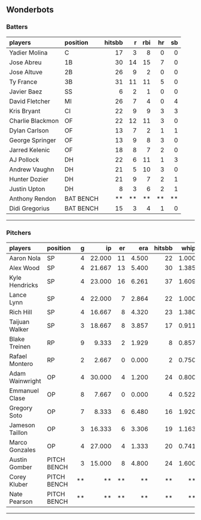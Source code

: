 ## Wonderbots

### Batters

 
|players          |position  | hitsbb|  r| rbi| hr| sb| 
|:----------------|:---------|------:|--:|---:|--:|--:| 
|Yadier Molina    |C         |     17|  3|   8|  0|  0| 
|Jose Abreu       |1B        |     30| 14|  15|  7|  0| 
|Jose Altuve      |2B        |     26|  9|   2|  0|  0| 
|Ty France        |3B        |     31| 11|  11|  5|  0| 
|Javier Baez      |SS        |      6|  2|   1|  0|  0| 
|David Fletcher   |MI        |     26|  7|   4|  0|  4| 
|Kris Bryant      |CI        |     22|  9|   9|  3|  3| 
|Charlie Blackmon |OF        |     22| 12|  11|  3|  0| 
|Dylan Carlson    |OF        |     13|  7|   2|  1|  1| 
|George Springer  |OF        |     13|  9|   8|  3|  0| 
|Jarred Kelenic   |OF        |     18|  8|   7|  2|  0| 
|AJ Pollock       |DH        |     22|  6|  11|  1|  3| 
|Andrew Vaughn    |DH        |     21|  5|  10|  3|  0| 
|Hunter Dozier    |DH        |     21|  9|   7|  2|  1| 
|Justin Upton     |DH        |      8|  3|   6|  2|  1| 
|Anthony Rendon   |BAT BENCH |     **| **|  **| **| **| 
|Didi Gregorius   |BAT BENCH |     15|  3|   4|  1|  0| 

* * *

### Pitchers

 
|players         |position    |  g|     ip| er|   era| hitsbb|  whip| so|  w| sv| 
|:---------------|:-----------|--:|------:|--:|-----:|------:|-----:|--:|--:|--:| 
|Aaron Nola      |SP          |  4| 22.000| 11| 4.500|     22| 1.000| 29|  0|  0| 
|Alex Wood       |SP          |  4| 21.667| 13| 5.400|     30| 1.385| 25|  1|  0| 
|Kyle Hendricks  |SP          |  4| 23.000| 16| 6.261|     37| 1.609| 19|  1|  0| 
|Lance Lynn      |SP          |  4| 22.000|  7| 2.864|     22| 1.000| 23|  0|  0| 
|Rich Hill       |SP          |  4| 16.667|  8| 4.320|     23| 1.380| 11|  0|  0| 
|Taijuan Walker  |SP          |  3| 18.667|  8| 3.857|     17| 0.911| 13|  0|  0| 
|Blake Treinen   |RP          |  9|  9.333|  2| 1.929|      8| 0.857| 15|  1|  1| 
|Rafael Montero  |RP          |  2|  2.667|  0| 0.000|      2| 0.750|  3|  0|  0| 
|Adam Wainwright |OP          |  4| 30.000|  4| 1.200|     24| 0.800| 26|  3|  0| 
|Emmanuel Clase  |OP          |  8|  7.667|  0| 0.000|      4| 0.522| 10|  0|  4| 
|Gregory Soto    |OP          |  7|  8.333|  6| 6.480|     16| 1.920| 10|  2|  3| 
|Jameson Taillon |OP          |  3| 16.333|  6| 3.306|     19| 1.163| 13|  1|  0| 
|Marco Gonzales  |OP          |  4| 27.000|  4| 1.333|     20| 0.741| 19|  2|  0| 
|Austin Gomber   |PITCH BENCH |  3| 15.000|  8| 4.800|     24| 1.600| 14|  1|  0| 
|Corey Kluber    |PITCH BENCH | **|     **| **|    **|     **|    **| **| **| **| 
|Nate Pearson    |PITCH BENCH | **|     **| **|    **|     **|    **| **| **| **| 


* * *


